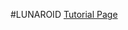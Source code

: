 #LUNAROID
[Tutorial Page](http://www.somethinghitme.com/2013/11/13/snippets-i-always-forget-movement/#more-798)